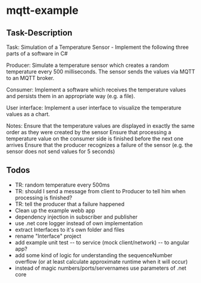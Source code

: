 # mqtt-example

## Task-Description
Task: Simulation of a Temperature Sensor - Implement the following three parts of a software in C#

Producer:
Simulate a temperature sensor which creates a random temperature every 500 milliseconds.
The sensor sends the values via MQTT to an MQTT broker.

Consumer:
Implement a software which receives the temperature values and persists them in an appropriate way (e.g. a file).

User interface:
Implement a user interface to visualize the temperature values as a chart.

Notes:
Ensure that the temperature values are displayed in exactly the same order as they were created by the sensor
Ensure that processing a temperature value on the consumer side is finished before the next one arrives
Ensure that the producer recognizes a failure of the sensor (e.g. the sensor does not send values for 5 seconds)




## Todos
- TR: random temperature every 500ms
- TR: should I send a message from client to Producer to tell him when processing is finished?
- TR: tell the producer that a failure happened
- Clean up the example webb app
- dependency injection in subscriber and publisher
- use .net core logger instead of own implementation
- extract Interfaces to it's own folder and files
- rename "Interface" project
- add example unit test
-- to service (mock client/network)
-- to angular app?
- add some kind of logic for understanding the sequenceNumber overflow (or at least calculate approximate runtime when it will occur)
- instead of magic numbers/ports/servernames use parameters of .net core

